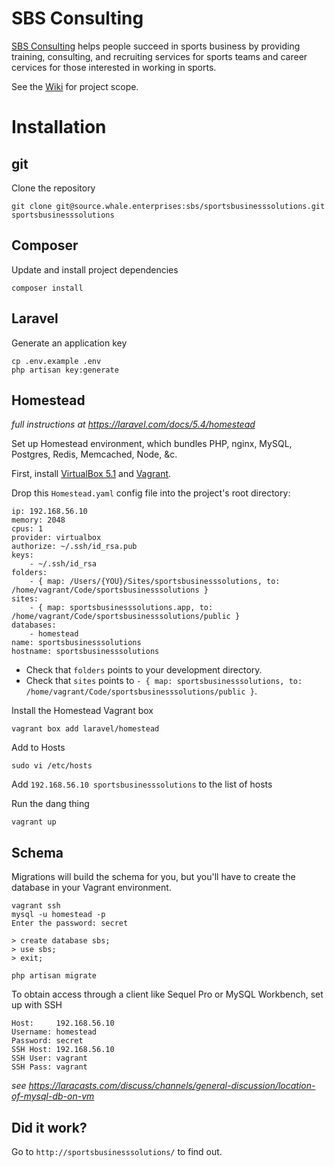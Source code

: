 # SBS Consulting

[SBS Consulting](http://www.sportsbusiness.solutions/) helps people succeed in sports business by providing training, consulting, and recruiting services for sports teams and career cervices for those interested in working in sports.

See the [Wiki](https://source.whale.enterprises/sbs/sportsbusinesssolutions/wikis/home) for project scope.

# Installation

## git

Clone the repository
```
git clone git@source.whale.enterprises:sbs/sportsbusinesssolutions.git sportsbusinesssolutions
```

## Composer

Update and install project dependencies
```
composer install
```

## Laravel

Generate an application key
```
cp .env.example .env
php artisan key:generate
```

## Homestead

*full instructions at https://laravel.com/docs/5.4/homestead*

Set up Homestead environment, which bundles PHP, nginx, MySQL, Postgres, Redis, Memcached, Node, &c.

First, install [VirtualBox 5.1](https://www.virtualbox.org/wiki/Downloads) and [Vagrant](https://www.vagrantup.com/downloads.html).

Drop this `Homestead.yaml` config file into the project's root directory:
```
ip: 192.168.56.10
memory: 2048
cpus: 1
provider: virtualbox
authorize: ~/.ssh/id_rsa.pub
keys:
    - ~/.ssh/id_rsa
folders:
    - { map: /Users/{YOU}/Sites/sportsbusinesssolutions, to: /home/vagrant/Code/sportsbusinesssolutions }
sites:
    - { map: sportsbusinesssolutions.app, to: /home/vagrant/Code/sportsbusinesssolutions/public }
databases:
    - homestead
name: sportsbusinesssolutions
hostname: sportsbusinesssolutions
```
- Check that `folders` points to your development directory.  
- Check that `sites` points to `- { map: sportsbusinesssolutions, to: /home/vagrant/Code/sportsbusinesssolutions/public }`.

Install the Homestead Vagrant box
```
vagrant box add laravel/homestead
```

Add to Hosts
```
sudo vi /etc/hosts
```
Add `192.168.56.10 sportsbusinesssolutions` to the list of hosts

Run the dang thing
```
vagrant up
```

## Schema

Migrations will build the schema for you, but you'll have to create the database in your Vagrant environment.

```
vagrant ssh
mysql -u homestead -p
Enter the password: secret

> create database sbs;
> use sbs;
> exit;

php artisan migrate
```

To obtain access through a client like Sequel Pro or MySQL Workbench, set up with SSH

```
Host:     192.168.56.10
Username: homestead
Password: secret
SSH Host: 192.168.56.10
SSH User: vagrant
SSH Pass: vagrant
```

*see https://laracasts.com/discuss/channels/general-discussion/location-of-mysql-db-on-vm*

## Did it work?

Go to `http://sportsbusinesssolutions/` to find out.
